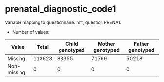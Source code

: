 # prenatal_diagnostic_code1
Variable mapping to questionnaire: mfr, question PRENA1.
- Number of values:

| Value | Total | Child genotyped | Mother genotyped | Father genotyped |
| ----- | ----- | --------------- | ---------------- | ---------------- |
| Missing | 113623 | 83355 | 71769 | 50218 |
| Non-missing | 0 | 0 | 0 | 0 |



